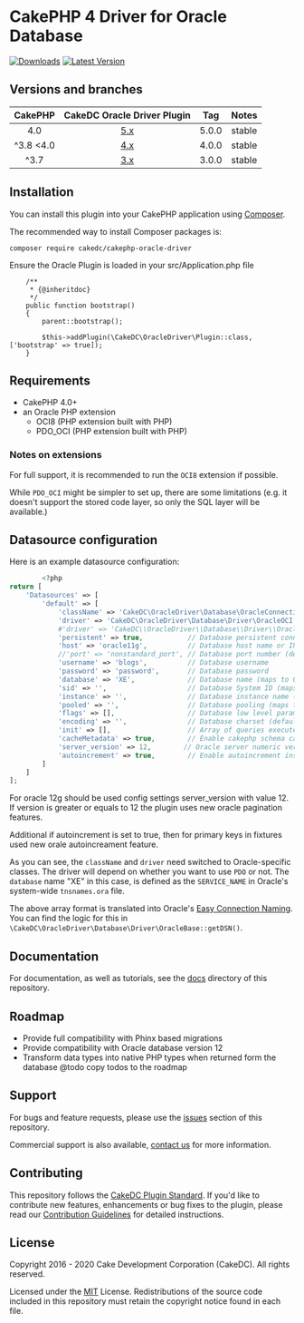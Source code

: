 # CakePHP 4 Driver for Oracle Database

[![Downloads](https://poser.pugx.org/cakedc/cakephp-oracle-driver/d/total.png)](https://packagist.org/packages/cakedc/cakephp-oracle-driver)
[![Latest Version](https://poser.pugx.org/cakedc/cakephp-oracle-driver/v/stable.png)](https://packagist.org/packages/cakedc/cakephp-oracle-driver)

Versions and branches
---------------------

| CakePHP | CakeDC Oracle Driver Plugin | Tag   | Notes |
| :-------------: | :------------------------: | :--:  | :---- |
| 4.0             | [5.x](https://github.com/CakeDC/cakephp-oracle-driver/tree/5.x)                  | 5.0.0 | stable
| ^3.8       <4.0 | [4.x](https://github.com/CakeDC/cakephp-oracle-driver/tree/4.x)                  | 4.0.0 | stable |
| ^3.7            | [3.x](https://github.com/CakeDC/cakephp-oracle-driver/tree/3.x)                  | 3.0.0 | stable |


## Installation

You can install this plugin into your CakePHP application using
[Composer](http://getcomposer.org).

The recommended way to install Composer packages is:

```
composer require cakedc/cakephp-oracle-driver
```


Ensure the Oracle Plugin is loaded in your src/Application.php file

```
    /**
     * {@inheritdoc}
     */
    public function bootstrap()
    {
        parent::bootstrap();

        $this->addPlugin(\CakeDC\OracleDriver\Plugin::class, ['bootstrap' => true]);
    }
```


## Requirements

- CakePHP 4.0+
- an Oracle PHP extension
  - OCI8 (PHP extension built with PHP)
  - PDO_OCI (PHP extension built with PHP)

### Notes on extensions

For full support, it is recommended to run the `OCI8` extension if possible.

While `PDO_OCI` might be simpler to set up, there are some limitations (e.g.
it doesn't support the stored code layer, so only the SQL layer will be
available.)

## Datasource configuration

Here is an example datasource configuration:

```php
        <?php
return [
    'Datasources' => [
        'default' => [
            'className' => 'CakeDC\OracleDriver\Database\OracleConnection',
            'driver' => 'CakeDC\OracleDriver\Database\Driver\OracleOCI', # For OCI8
            #'driver' => 'CakeDC\\OracleDriver\\Database\\Driver\\OraclePDO', # For PDO_OCI
            'persistent' => true,           // Database persistent connection between http requests
            'host' => 'oracle11g',          // Database host name or IP address
            //'port' => 'nonstandard_port', // Database port number (default: 1521)
            'username' => 'blogs',          // Database username
            'password' => 'password',       // Database password
            'database' => 'XE',             // Database name (maps to Oracle's `SERVICE_NAME`)
            'sid' => '',                    // Database System ID (maps to Oracle's `SID`)
            'instance' => '',               // Database instance name (maps to Oracle's `INSTANCE_NAME`)
            'pooled' => '',                 // Database pooling (maps to Oracle's `SERVER=POOLED`)
            'flags' => [],                  // Database low level parameters for OCI or PDO connection. Auto-generated by default
            'encoding' => '',               // Database charset (default same as database charset)
            'init' => [],                   // Array of queries executed at connection
            'cacheMetadata' => true,        // Enable cakephp schema caching
            'server_version' => 12,        // Oracle server numeric version ex.: 11,12,19
            'autoincrement' => true,        // Enable autoincrement insteadof custom triggers in case of oracle 12+
        ]
    ]
];
```

For oracle 12g should be used config settings server_version with value 12.
If version is greater or equals to 12 the plugin uses new oracle pagination features.

Additional if autoincrement is set to true, then for primary keys in fixtures used
new orale autoincreament feature.

As you can see, the `className` and `driver` need switched to Oracle-specific
classes. The driver will depend on whether you want to use `PDO` or not. The
`database` name "XE" in this case, is defined as the `SERVICE_NAME` in Oracle's
system-wide `tnsnames.ora` file.

The above array format is translated into Oracle's
[Easy Connection Naming][oracle-ecn]. You can find the logic for this in
`\CakeDC\OracleDriver\Database\Driver\OracleBase::getDSN()`.

[oracle-ecn]: https://docs.oracle.com/cd/B19306_01/network.102/b14212/naming.htm#sthref783

Documentation
-------------

For documentation, as well as tutorials, see the [docs](docs/Home.md) directory of this repository.

Roadmap
-------------
- Provide full compatibility with Phinx based migrations
- Provide compatibility with Oracle database version 12
- Transform data types into native PHP types when returned form the database
@todo copy todos to the roadmap

Support
-------

For bugs and feature requests, please use the [issues](https://github.com/cakedc/cakephp-oracle-driver/issues) section of this repository.

Commercial support is also available, [contact us](http://cakedc.com/contact) for more information.

Contributing
------------

This repository follows the [CakeDC Plugin Standard](http://cakedc.com/plugin-standard). If you'd like to contribute new features, enhancements or bug fixes to the plugin, please read our [Contribution Guidelines](http://cakedc.com/contribution-guidelines) for detailed instructions.

License
-------

Copyright 2016 - 2020 Cake Development Corporation (CakeDC). All rights reserved.

Licensed under the [MIT](http://www.opensource.org/licenses/mit-license.php) License. Redistributions of the source code included in this repository must retain the copyright notice found in each file.

